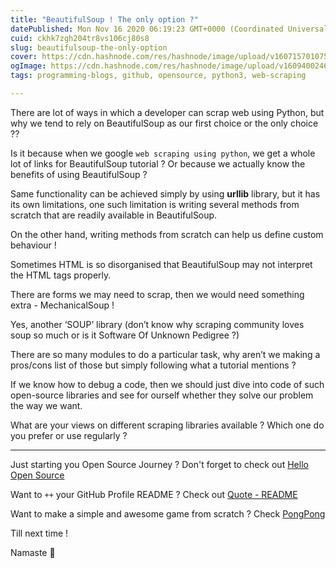 ```yaml
---
title: "BeautifulSoup ! The only option ?"
datePublished: Mon Nov 16 2020 06:19:23 GMT+0000 (Coordinated Universal Time)
cuid: ckhk7zgh204tr8vs106cj80s8
slug: beautifulsoup-the-only-option
cover: https://cdn.hashnode.com/res/hashnode/image/upload/v1607157010750/q7nOYrgGz.png
ogImage: https://cdn.hashnode.com/res/hashnode/image/upload/v1609400246210/y17wBN-gC.png
tags: programming-blogs, github, opensource, python3, web-scraping

---
```


There are lot of ways in which a developer can scrap web using Python, but why we tend to rely on BeautifulSoup as our first choice or the only choice ??

Is it because when we google `web scraping using python`, we get a whole lot of links for BeautifulSoup tutorial ? Or because we actually know the benefits of using BeautifulSoup ?

Same functionality can be achieved simply by using **urllib** library, but it has its own limitations, one such limitation is writing several methods from scratch that are readily available in BeautifulSoup.

On the other hand, writing methods from scratch can help us define custom behaviour !

Sometimes HTML is so disorganised that BeautifulSoup may not interpret the HTML tags properly.

There are forms we may need to scrap, then we would need something extra - MechanicalSoup !

Yes, another ‘SOUP’ library (don’t know why scraping community loves soup so much or is it Software Of Unknown Pedigree ?)

There are so many modules to do a particular task, why aren’t we making a pros/cons list of those but simply following what a tutorial mentions ?

If we know how to debug a code, then we should just dive into code of such open-source libraries and see for ourself whether they solve our problem the way we want.

What are your views on different scraping libraries available ? Which one do you prefer or use regularly ?

---

Just starting you Open Source Journey ? Don't forget to check out [Hello Open Source](https://github.com/siddharth2016/hello-open-source)

Want to `++` your GitHub Profile README ? Check out [Quote - README](https://github.com/marketplace/actions/quote-readme)

Want to make a simple and awesome game from scratch ? Check [PongPong](https://github.com/siddharth2016/PongPong)

Till next time !

Namaste 🙏